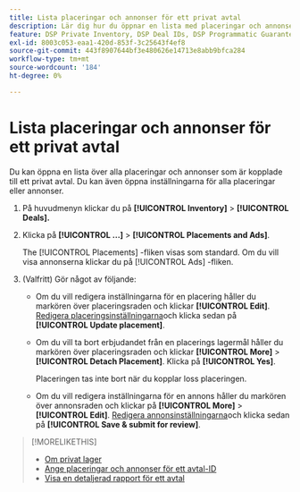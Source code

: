 ```yaml
---
title: Lista placeringar och annonser för ett privat avtal
description: Lär dig hur du öppnar en lista med placeringar och annonser som är kopplade till ett privat avtal.
feature: DSP Private Inventory, DSP Deal IDs, DSP Programmatic Guaranteed Deals
exl-id: 8003c053-eaa1-420d-853f-3c25643f4ef8
source-git-commit: 443f8907644bf3e480626e14713e8abb9bfca284
workflow-type: tm+mt
source-wordcount: '184'
ht-degree: 0%

---
```


# Lista placeringar och annonser för ett privat avtal

Du kan öppna en lista över alla placeringar och annonser som är kopplade till ett privat avtal. Du kan även öppna inställningarna för alla placeringar eller annonser.

1. På huvudmenyn klickar du på **[!UICONTROL Inventory]** > **[!UICONTROL Deals].**

1. Klicka på  **[!UICONTROL ...]** > **[!UICONTROL Placements and Ads]**.

   The [!UICONTROL Placements] -fliken visas som standard. Om du vill visa annonserna klickar du på [!UICONTROL Ads] -fliken.

1. (Valfritt) Gör något av följande:

   * Om du vill redigera inställningarna för en placering håller du markören över placeringsraden och klickar **[!UICONTROL Edit]**. [Redigera placeringsinställningarna](/help/dsp/campaign-management/placements/placement-settings.md)och klicka sedan på **[!UICONTROL Update placement]**.

   * Om du vill ta bort erbjudandet från en placerings lagermål håller du markören över placeringsraden och klickar **[!UICONTROL More]** > **[!UICONTROL Detach Placement]**. Klicka på **[!UICONTROL Yes]**.

      Placeringen tas inte bort när du kopplar loss placeringen.

   * Om du vill redigera inställningarna för en annons håller du markören över annonsraden och klickar på **[!UICONTROL More]** > **[!UICONTROL Edit]**. [Redigera annonsinställningarna](/help/dsp/campaign-management/ads/ad-edit.md)och klicka sedan på **[!UICONTROL Save & submit for review]**.

>[!MORELIKETHIS]
>
>* [Om privat lager](private-inventory-about.md)
>* [Ange placeringar och annonser för ett avtal-ID](deal-id-attach-placements.md)
>* [Visa en detaljerad rapport för ett avtal](deal-view-report.md)

